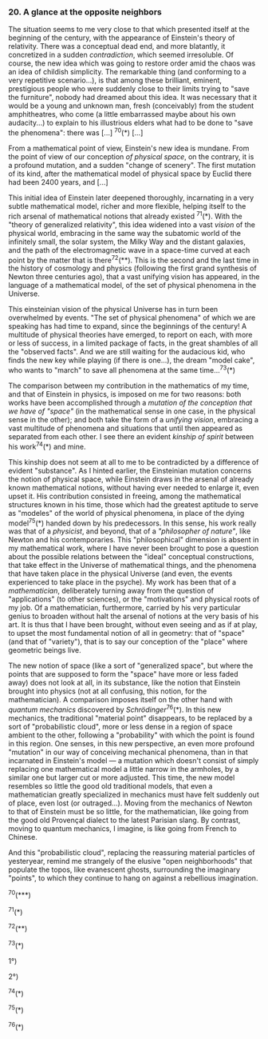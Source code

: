 ### 20. A glance at the opposite neighbors
The situation seems to me very close to that which presented itself at the beginning of the century, with the appearance of Einstein's theory of relativity. There was a conceptual dead end, and more blatantly, it concretized in a sudden _contradiction_, which seemed irresoluble. Of course, the new idea which was going to restore order amid the chaos was an idea of childish simplicity. The remarkable thing (and conforming to a very repetitive scenario...), is that among these brilliant, eminent, prestigious people who were suddenly close to their limits trying to "save the furniture", nobody had dreamed about this idea. It was necessary that it would be a young and unknown man, fresh (conceivably) from the student amphitheatres, who come (a little embarrassed maybe about his own audacity...) to explain to his illustrious elders what had to be done to "save the phenomena": there was [...] <sup>70</sup>(&ast;) [...]

From a mathematical point of view, Einstein's new idea is mundane. From the point of view of our conception _of physical space_, on the contrary, it is a profound mutation, and a sudden "change of scenery". The first mutation of its kind, after the mathematical model of physical space by Euclid there had been 2400 years, and [...]

This initial idea of Einstein later deepened thoroughly, incarnating in a very subtle mathematical model, richer and more flexible, helping itself to the rich arsenal of mathematical notions that already existed <sup>71</sup>(&ast;). With the "theory of generalized relativity", this idea widened into a vast _vision_ of the physical world, embracing in the same way the subatomic world of the infinitely small, the solar system, the Milky Way and the distant galaxies, and the path of the electromagnetic wave in a space-time curved at each point by the matter that is there<sup>72</sup>(&ast;&ast;). This is the second and the last time in the history of cosmology and physics (following the first grand synthesis of Newton three centuries ago), that a vast unifying vision has appeared, in the language of a mathematical model, of the set of physical phenomena in the Universe.

This einsteinian vision of the physical Universe has in turn been overwhelmed by events. "The set of physical phenomena" of which we are speaking has had time to expand, since the beginnings of the century! A multitude of physical theories have emerged, to report on each, with more or less of success, in a limited package of facts, in the great shambles of all the "observed facts". And we are still waiting for the audacious kid, who finds the new key while playing (if there is one...), the dream "model cake", who wants to "march" to save all phenomena at the same time...<sup>73</sup>(&ast;)

The comparison between my contribution in the mathematics of my time, and that of Einstein in physics, is imposed on me for two reasons: both works have been accomplished through a _mutation of the conception that we have of "space"_ (in the mathematical sense in one case, in the physical sense in the other); and both take the form of a _unifying vision_, embracing a vast multitude of phenomena and situations that until then appeared as separated from each other. I see there an evident _kinship of spirit_ between his work<sup>74</sup>(&ast;) and mine.

This kinship does not seem at all to me to be contradicted by a difference of evident "substance". As I hinted earlier, the Einsteinian mutation concerns the notion of physical space, while Einstein draws in the arsenal of already known mathematical notions, without having ever needed to enlarge it, even upset it. His contribution consisted in freeing, among the mathematical structures known in his time, those which had the greatest aptitude to serve as "modeles" of the world of physical phenomena, in place of the dying model<sup>75</sup>(&ast;) handed down by his predecessors. In this sense, his work really was that of a _physicist_, and beyond, that of a _"philosopher of nature"_, like Newton and his contemporaries. This "philosophical" dimension is absent in my mathematical work, where I have never been brought to pose a question about the possible relations between the "ideal" conceptual constructions, that take effect in the Universe of mathematical things, and the phenomena that have taken place in the physical Universe (and even, the events experienced to take place in the psyche). My work has been that of a _mathematician_, deliberately turning away from the question of "applications" (to other sciences), or the "motivations" and physical roots of my job. Of a mathematician, furthermore, carried by his very particular genius to broaden without halt the arsenal of notions at the very basis of his art. It is thus that I have been brought, without even seeing and as if at play, to upset the most fundamental notion of all in geometry: that of "space" (and that of "variety"), that is to say our conception of the "place" where geometric beings live.

The new notion of space (like a sort of "generalized space", but where the points that are supposed to form the "space" have more or less faded away) does not look at all, in its substance, like the notion that Einstein brought into physics (not at all confusing, this notion, for the mathematician). A comparison imposes itself on the other hand with _quantum mechanics_ discovered by _Schrödinger_<sup>76</sup>(&ast;). In this new mechanics, the traditional "material point" disappears, to be replaced by a sort of "probabilistic cloud", more or less dense in a region of space ambient to the other, following a "probability" with which the point is found in this region. One senses, in this new perspective, an even more profound "mutation" in our way of conceiving mechanical phenomena, than in that incarnated in Einstein's model &mdash; a mutation which doesn't consist of simply replacing one mathematical model a little narrow in the armholes, by a similar one but larger cut or more adjusted. This time, the new model resembles so little the good old traditional models, that even a mathematician greatly specialized in mechanics must have felt suddenly out of place, even lost (or outraged...). Moving from the mechanics of Newton to that of Einstein must be so little, for the mathematician, like going from the good old Provençal dialect to the latest Parisian slang. By contrast, moving to quantum mechanics, I imagine, is like going from French to Chinese.

And this "probabilistic cloud", replacing the reassuring material particles of yesteryear, remind me strangely of the elusive "open neighborhoods" that populate the topos, like evanescent ghosts, surrounding the imaginary "points", to which they continue to hang on against a rebellious imagination.


<sup>70</sup>(&ast;&ast;&ast;)

<sup>71</sup>(&ast;)

<sup>72</sup>(&ast;&ast;)

<sup>73</sup>(&ast;)

1&deg;)

2&deg;)

<sup>74</sup>(&ast;)

<sup>75</sup>(&ast;)

<sup>76</sup>(&ast;)
